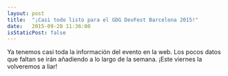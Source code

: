 ```yaml
---
layout: post
title:  "¡Casi todo listo para el GDG DevFest Barcelona 2015!"
date:   2015-09-28 11:36:00
isStaticPost: false
---
```


Ya tenemos casi toda la información del evento en la web. Los pocos datos que faltan se irán añadiendo a lo largo de la semana. ¡Este viernes la volveremos a liar!